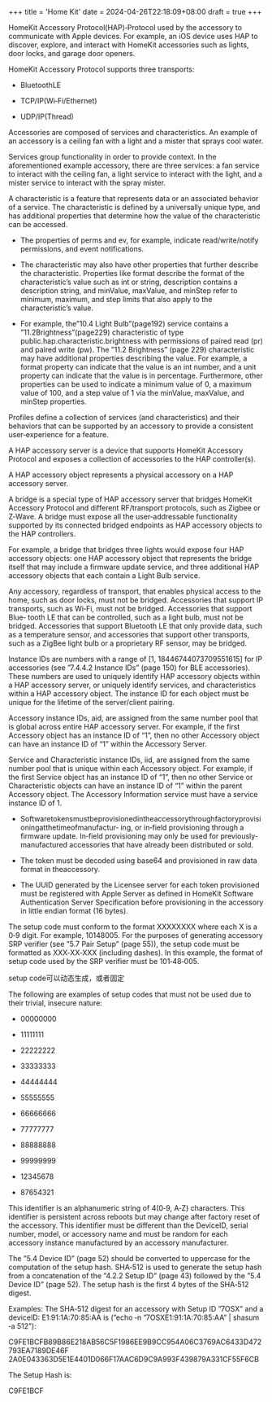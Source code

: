 +++
title = 'Home Kit'
date = 2024-04-26T22:18:09+08:00
draft = true
+++

HomeKit Accessory Protocol(HAP)‐Protocol used by the accessory to communicate with Apple devices. For example, an iOS device uses HAP to discover, explore, and interact with HomeKit accessories such as lights, door locks, and garage door openers.

HomeKit Accessory Protocol supports three transports:

- BluetoothLE

- TCP/IP(Wi‐Fi/Ethernet)

- UDP/IP(Thread)



Accessories are composed of services and characteristics. An example of an accessory is a ceiling fan with a light and a mister that sprays cool water.

Services group functionality in order to provide context. In the aforementioned example accessory, there are three services: a fan service to interact with the ceiling fan, a light service to interact with the light, and a mister service to interact with the spray mister.

A characteristic is a feature that represents data or an associated behavior of a service. The characteristic is defined by a universally unique type, and has additional properties that determine how the value of the characteristic can be accessed.

- The properties of perms and ev, for example, indicate read/write/notify permissions, and event notifications.

- The characteristic may also have other properties that further describe the characteristic. Properties like format describe the format of the characteristic’s value such as int or string, description contains a description string, and minValue, maxValue, and minStep refer to minimum, maximum, and step limits that also apply to the characteristic’s value.

- For example, the”10.4 Light Bulb”(page192) service contains a ”11.2Brightness”(page229) characteristic of type public.hap.characteristic.brightness with permissions of paired read (pr) and paired write (pw). The ”11.2 Brightness” (page 229) characteristic may have additional properties describing the value. For example, a format property can indicate that the value is an int number, and a unit property can indicate that the value is in percentage. Furthermore, other properties can be used to indicate a minimum value of 0, a maximum value of 100, and a step value of 1 via the minValue, maxValue, and minStep properties.

Profiles define a collection of services (and characteristics) and their behaviors that can be supported by an accessory to provide a consistent user‐experience for a feature.



A HAP accessory server is a device that supports HomeKit Accessory Protocol and exposes a collection of accessories to the HAP controller(s). 

A HAP accessory object represents a physical accessory on a HAP accessory server. 

A bridge is a special type of HAP accessory server that bridges HomeKit Accessory Protocol and different RF/transport protocols, such as Zigbee or Z‐Wave. A bridge must expose all the user‐addressable functionality supported by its connected bridged endpoints as HAP accessory objects to the HAP controllers.

For example, a bridge that bridges three lights would expose four HAP accessory objects: one HAP accessory object that represents the bridge itself that may include a firmware update service, and three additional HAP accessory objects that each contain a Light Bulb service.

Any accessory, regardless of transport, that enables physical access to the home, such as door locks, must not be bridged. Accessories that support IP transports, such as Wi‐Fi, must not be bridged. Accessories that support Blue‐ tooth LE that can be controlled, such as a light bulb, must not be bridged. Accessories that support Bluetooth LE that only provide data, such as a temperature sensor, and accessories that support other transports, such as a ZigBee light bulb or a proprietary RF sensor, may be bridged.



Instance IDs are numbers with a range of [1, 18446744073709551615] for IP accessories (see ”7.4.4.2 Instance IDs” (page 150) for BLE accessories). These numbers are used to uniquely identify HAP accessory objects within a HAP accessory server, or uniquely identify services, and characteristics within a HAP accessory object. The instance ID for each object must be unique for the lifetime of the server/client pairing.

Accessory instance IDs, aid, are assigned from the same number pool that is global across entire HAP accessory server. For example, if the first Accessory object has an instance ID of “1”, then no other Accessory object can have an instance ID of “1” within the Accessory Server.

Service and Characteristic instance IDs, iid, are assigned from the same number pool that is unique within each Accessory object. For example, if the first Service object has an instance ID of “1”, then no other Service or Characteristic objects can have an instance ID of “1” within the parent Accessory object. The Accessory Information service must have a service instance ID of 1.



- Softwaretokensmustbeprovisionedintheaccessorythroughfactoryprovisioningatthetimeofmanufactur‐ ing, or in‐field provisioning through a firmware update. In‐field provisioning may only be used for previously‐ manufactured accessories that have already been distributed or sold.

- The token must be decoded using base64 and provisioned in raw data format in theaccessory.

- The UUID generated by the Licensee server for each token provisioned must be registered with Apple Server as defined in HomeKit Software Authentication Server Specification before provisioning in the accessory in little endian format (16 bytes).



The setup code must conform to the format XXXXXXXX where each X is a 0‐9 digit. For example, 10148005. For the purposes of generating accessory SRP verifier (see ”5.7 Pair Setup” (page 55)), the setup code must be formatted as XXX‐XX‐XXX (including dashes). In this example, the format of setup code used by the SRP verifier must be 101‐48‐005.

setup code可以动态生成，或者固定

The following are examples of setup codes that must not be used due to their trivial, insecure nature: 

- 00000000

- 11111111
- 22222222
- 33333333
- 44444444
- 55555555
- 66666666
- 77777777
- 88888888
- 99999999
- 12345678
- 87654321

This identifier is an alphanumeric string of 4(0‐9, A‐Z) characters. This identifier is persistent across reboots but may change after factory reset of the accessory. This identifier must be different than the DeviceID, serial number, model, or accessory name and must be random for each accessory instance manufactured by an accessory manufacturer.

The ”5.4 Device ID” (page 52) should be converted to uppercase for the computation of the setup hash. SHA‐512 is used to generate the setup hash from a concatenation of the ”4.2.2 Setup ID” (page 43) followed by the ”5.4 Device ID” (page 52). The setup hash is the first 4 bytes of the SHA‐512 digest.

Examples: The SHA‐512 digest for an accessory with Setup ID ”7OSX” and a deviceID: E1:91:1A:70:85:AA is (”echo ‐n ”7OSXE1:91:1A:70:85:AA” | shasum ‐a 512”):

C9FE1BCFB89B86E218AB56C5F1986EE9B9CC954A06C3769AC6433D472793EA7189DE46F 2A0E043363D5E1E4401D066F17AAC6D9C9A993F439879A331CF55F6CB

The Setup Hash is:

C9FE1BCF
